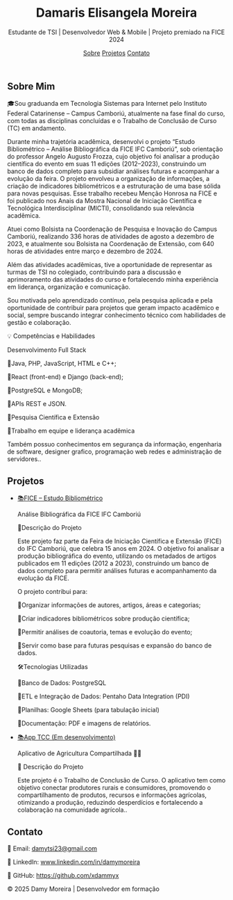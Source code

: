 
<header>
  <h1>Damaris Elisangela Moreira</h1>
  <p>Estudante de TSI | Desenvolvedor Web & Mobile | Projeto premiado na FICE 2024</p>
  <nav>
    <a href="#sobre">Sobre</a>
    <a href="#projetos">Projetos</a>
    <a href="#contato">Contato</a>
  </nav>
</header>

<section id="sobre">
  <h2>Sobre Mim</h2>
  <p>🎓Sou graduanda em Tecnologia Sistemas para Internet pelo Instituto Federal Catarinense – Campus Camboriú, atualmente na fase final do curso, com todas as disciplinas concluídas e o Trabalho de Conclusão de Curso (TC) em andamento.

Durante minha trajetória acadêmica, desenvolvi o projeto “Estudo Bibliométrico – Análise Bibliográfica da FICE IFC Camboriú”, sob orientação do professor Angelo Augusto Frozza, cujo objetivo foi analisar a produção científica do evento em suas 11 edições (2012–2023), construindo um banco de dados completo para subsidiar análises futuras e acompanhar a evolução da feira. O projeto envolveu a organização de informações, a criação de indicadores bibliométricos e a estruturação de uma base sólida para novas pesquisas. Esse trabalho recebeu Menção Honrosa na FICE e foi publicado nos Anais da Mostra Nacional de Iniciação Científica e Tecnológica Interdisciplinar (MICTI), consolidando sua relevância acadêmica.

Atuei como Bolsista na Coordenação de Pesquisa e Inovação do Campus Camboriú, realizando 336 horas de atividades de agosto a dezembro de 2023, e atualmente sou Bolsista na Coordenação de Extensão, com 640 horas de atividades entre março e dezembro de 2024.

Além das atividades acadêmicas, tive a oportunidade de representar as turmas de TSI no colegiado, contribuindo para a discussão e aprimoramento das atividades do curso e fortalecendo minha experiência em liderança, organização e comunicação.

Sou motivada pelo aprendizado contínuo, pela pesquisa aplicada e pela oportunidade de contribuir para projetos que geram impacto acadêmico e social, sempre buscando integrar conhecimento técnico com habilidades de gestão e colaboração.

💡 Competências e Habilidades

Desenvolvimento Full Stack

🔹Java, PHP, JavaScript, HTML e C++;

🔹React (front-end) e Django (back-end);

🔹PostgreSQL e MongoDB;

🔹APIs REST e JSON.

🔹Pesquisa Científica e Extensão

🔹Trabalho em equipe e liderança acadêmica

Também possuo conhecimentos em segurança da informação, engenharia de software, designer grafico, programação web redes e administração de servidores..</p>
  <p></p>
</section>

<section id="projetos">
  <h2>Projetos</h2>
  <ul class="projects">
    <li>
      <a href="https://github.com/damytsi/fice-estudo-bibliometrico" target="_blank" rel="noopener noreferrer">
        📚FICE – Estudo Bibliométrico
      </a>  
      <p>Análise Bibliográfica da FICE IFC Camboriú

  📌Descrição do Projeto

Este projeto faz parte da Feira de Iniciação Científica e Extensão (FICE) do IFC Camboriú, que celebra 15 anos em 2024. O objetivo foi analisar a produção bibliográfica do evento, utilizando os metadados de artigos publicados em 11 edições (2012 a 2023), construindo um banco de dados completo para permitir análises futuras e acompanhamento da evolução da FICE.

O projeto contribui para:

🔹Organizar informações de autores, artigos, áreas e categorias;

🔹Criar indicadores bibliométricos sobre produção científica;

🔹Permitir análises de coautoria, temas e evolução do evento;

🔹Servir como base para futuras pesquisas e expansão do banco de dados.

🛠Tecnologias Utilizadas

🔹Banco de Dados: PostgreSQL

🔹ETL e Integração de Dados: Pentaho Data Integration (PDI)

🔹Planilhas: Google Sheets (para tabulação inicial)

🔹Documentação: PDF e imagens de relatórios.</p>
    </li>
    <li>
      <a href="#" target="_blank" rel="noopener noreferrer">
        📚App TCC (Em desenvolvimento)
      </a>
      <p>Aplicativo de Agricultura Compartilhada 🌱📱

📌 Descrição do Projeto

Este projeto é o Trabalho de Conclusão de Curso. O aplicativo tem como objetivo conectar produtores rurais e consumidores, promovendo o compartilhamento de produtos, recursos e informações agrícolas, otimizando a produção, reduzindo desperdícios e fortalecendo a colaboração na comunidade agrícola..</p>
    </li>
    <!-- Adicione mais projetos aqui -->
  </ul>
</section>

<section id="contato">
  <h2>Contato</h2>
  <p>📧 Email: <a href="mailto:damytsi23@gmail.com">damytsi23@gmail.com</a></p>
  <p>🔗 LinkedIn: <a href="www.linkedin.com/in/damymoreira" target="_blank" rel="noopener noreferrer">www.linkedin.com/in/damymoreira</a></p>
  <p>🐙 GitHub: <a href="https://github.com/xdammyx" target="_blank" rel="noopener noreferrer">https://github.com/xdammyx</a></p>
</section>

<footer>
  &copy; 2025 Damy Moreira | Desenvolvedor em formação
</footer>

</body>
</html>
